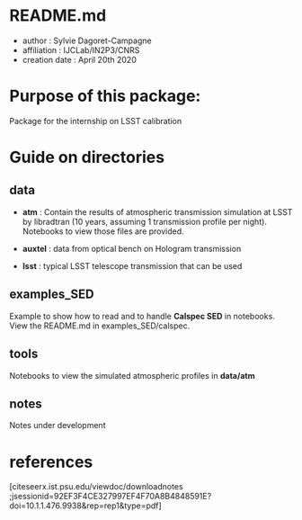 # README.md

- author : Sylvie Dagoret-Campagne
- affiliation : IJCLab/IN2P3/CNRS
- creation date : April 20th 2020


# Purpose of this package:
Package for the internship on LSST calibration


# Guide on directories

## **data** 	

- **atm** : Contain the results of atmospheric transmission simulation at LSST by libradtran	(10 years, assuming 1 transmission profile per night). Notebooks to view those files are provided.


- **auxtel** : data from optical bench on Hologram transmission	
- **lsst** : typical LSST telescope transmission that can be used
	
## **examples_SED**	

Example to show how to read and to handle **Calspec SED** in notebooks. View the README.md in examples_SED/calspec.
	
## **tools**
Notebooks to view the simulated atmospheric profiles in **data/atm**
	
	
## **notes**	
Notes under development

# references	

[citeseerx.ist.psu.edu/viewdoc/downloadnotes  ;jsessionid=92EF3F4CE327997EF4F70A8B4848591E?doi=10.1.1.476.9938&rep=rep1&type=pdf]

 


